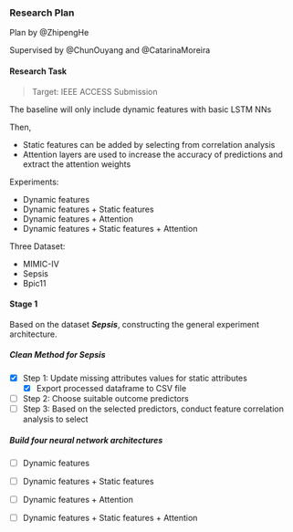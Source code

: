 ### Research Plan

Plan by @ZhipengHe

Supervised by @ChunOuyang and @CatarinaMoreira

#### Research Task

> Target: IEEE ACCESS Submission

The baseline will only include dynamic features with basic LSTM NNs

Then,
- Static features can be added by selecting from correlation analysis 
- Attention layers are used to increase the accuracy of predictions and extract the attention weights

Experiments:

- Dynamic features 
- Dynamic features + Static features
- Dynamic features + Attention
- Dynamic features + Static features + Attention

Three Dataset:

- MIMIC-IV
- Sepsis
- Bpic11

#### Stage 1

Based on the dataset ***Sepsis***, constructing the general experiment architecture.

##### Clean Method for Sepsis

- [x] Step 1: Update missing attributes values for static attributes
    - [x] Export processed dataframe to CSV file
- [ ] Step 2: Choose suitable outcome predictors
- [ ] Step 3: Based on the selected predictors, conduct feature correlation analysis to select 

##### Build four neural network architectures

- [ ] Dynamic features 
- [ ] Dynamic features + Static features
- [ ] Dynamic features + Attention
- [ ] Dynamic features + Static features + Attention

